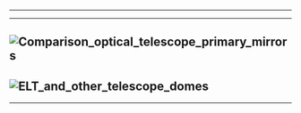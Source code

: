------------------
-----------------------
![Comparison_optical_telescope_primary_mirrors](https://upload.wikimedia.org/wikipedia/commons/c/c5/Comparison_optical_telescope_primary_mirrors.svg)
-------------
![ELT_and_other_telescope_domes](https://upload.wikimedia.org/wikipedia/commons/5/59/Size_comparison_between_the_E-ELT_and_other_telescope_domes.jpg)
----------------------
---------------------------
